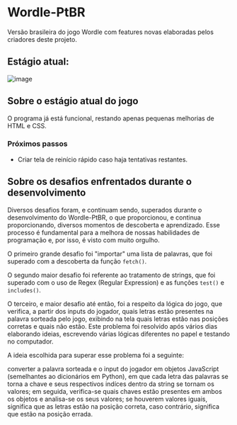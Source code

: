 # Wordle-PtBR

Versão brasileira do jogo Wordle com features novas elaboradas pelos criadores deste projeto.

## Estágio atual:

![image](https://github.com/user-attachments/assets/1f4f64d7-d71d-4f7f-b3b4-edef3465d9f4)

## Sobre o estágio atual do jogo

O programa já está funcional, restando apenas pequenas melhorias de HTML e CSS.
  
### Próximos passos

- Criar tela de reinício rápido caso haja tentativas restantes.

## Sobre os desafios enfrentados durante o desenvolvimento

Diversos desafios foram, e continuam sendo, superados durante o desenvolvimento do Wordle-PtBR, o que proporcionou, e continua proporcionando, diversos momentos de descoberta e aprendizado. Esse processo é fundamental para a melhora de nossas habilidades de programação e, por isso, é visto com muito orgulho.

O primeiro grande desafio foi "importar" uma lista de palavras, que foi superado com a descoberta da função ```fetch()```.

O segundo maior desafio foi referente ao tratamento de strings, que foi superado com o uso de Regex (Regular Expression) e as funções ```test()``` e ```includes()```.

O terceiro, e maior desafio até então, foi a respeito da lógica do jogo, que verifica, a partir dos inputs do jogador, quais letras estão presentes na palavra sorteada pelo jogo, exibindo na tela quais letras estão nas posições corretas e quais não estão. Este problema foi resolvido após vários dias elaborando ideias, escrevendo várias lógicas diferentes no papel e testando no computador. 

A ideia escolhida para superar esse problema foi a seguinte:

converter a palavra sorteada e o input do jogador em objetos JavaScript (semelhantes ao dicionários em Python), em que cada letra das palavras se torna a chave e seus respectivos indíces dentro da string se tornam os valores; em seguida, verifica-se quais chaves estão presentes em ambos os objetos e analisa-se os seus valores; se houverem valores iguais, significa que as letras estão na posição correta, caso contrário, significa que estão na posição errada. 
